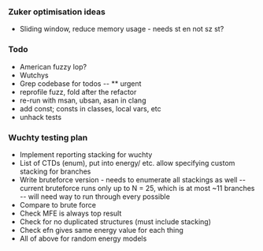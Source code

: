 ### Zuker optimisation ideas
- Sliding window, reduce memory usage - needs st en not sz st?

### Todo
- American fuzzy lop?
- Wutchys
- Grep codebase for todos -- ** urgent
- reprofile fuzz, fold after the refactor
- re-run with msan, ubsan, asan in clang
- add const; consts in classes, local vars, etc
- unhack tests

### Wuchty testing plan
- Implement reporting stacking for wuchty
- List of CTDs (enum), put into energy/ etc. allow specifying custom stacking for branches
- Write bruteforce version - needs to enumerate all stackings as well
-- current bruteforce runs only up to N = 25, which is at most ~11 branches 
-- will need way to run through every possible
- Compare to brute force
- Check MFE is always top result
- Check for no duplicated structures (must include stacking)
- Check efn gives same energy value for each thing
- All of above for random energy models

